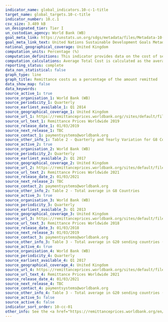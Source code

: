 ```yaml
---
indicator_name: global_indicators.10-c-1-title
target_name: global_targets.10-c-title
indicator_number: 10.c.1
csv_size: 3.489 kB
un_designated_tier: Tier I
un_custodian_agency: World Bank (WB)
goal_meta_link: https://unstats.un.org/sdgs/metadata/files/Metadata-10-0C-01.pdf
goal_meta_link_text: United Nations Sustainable Development Goals Metadata (PDF 4.0 MB)
national_geographical_coverage: United Kingdom
computation_units: Percentage (%)
computation_definitions: This indicator provides data on the cost of sending and receiving small amounts of money from one country to another. Called remittances, these international transfers are often initiated by migrant workers.
computation_calculations: Average Total Cost is calculated as the average total cost for sending USD 200 with all Remittance Service Providers worldwide.
reporting_status: complete
data_non_statistical: false
graph_type: line
graph_title: Remittance costs as a percentage of the amount remitted
data_show_map: false
data_keywords:
source_active_1: true
source_organisation_1: World Bank (WB)
source_periodicity_1: Quarterly
source_earliest_available_1: Q1 2014
source_geographical_coverage_1: United Kingdom
source_url_1: https://remittanceprices.worldbank.org//sites/default/files/rpw_report_march_2019.pdf
source_url_text_1: Remittance Prices Worldwide 2019
source_release_date_1: 01/03/2019
source_next_release_1: TBC
source_contact_1: paymentsystems@worldbank.org
source_other_info_1: Table 2 - Quarterly and Yearly Variation for G8 Countries (Q1 2014 - Q1 2019) (%)
source_active_2: true
source_organisation_2: World Bank (WB)
source_periodicity_2: Quarterly
source_earliest_available_2: Q1 2017
source_geographical_coverage_2: United Kingdom
source_url_2: https://remittanceprices.worldbank.org/sites/default/files/rpw_main_report_and_annex_q121_final.pdf
source_url_text_2: Remittance Prices Worldwide 2021
source_release_date_2: 01/03/2021
source_next_release_2: TBC
source_contact_2: paymentsystems@worldbank.org
source_other_info_2: Table 2 - Total average in G8 Countries
source_active_3: true
source_organisation_3: World Bank (WB)
source_periodicity_3: Quarterly
source_earliest_available_3: Q1 2013
source_geographical_coverage_3: United Kingdom
source_url_3: https://remittanceprices.worldbank.org/sites/default/files/rpw_report_march2018.pdf
source_url_text_3: Remittance Prices Worldwide 2018
source_release_date_3: 01/03/2018
source_next_release_3: 01/03/2019
source_contact_3: paymentsystems@worldbank.org
source_other_info_3: Table 3 - Total average in G20 sending countries (%)
source_active_4: true
source_organisation_4: World Bank (WB)
source_periodicity_4: Quarterly
source_earliest_available_4: Q1 2017
source_geographical_coverage_4: United Kingdom
source_url_4: https://remittanceprices.worldbank.org/sites/default/files/rpw_main_report_and_annex_q121_final.pdf
source_url_text_4: Remittance Prices Worldwide 2021
source_release_date_4: 01/03/2021
source_next_release_4: TBC
source_contact_4: paymentsystems@worldbank.org
source_other_info_4: Table 3 - Total average in G20 sending countries (%)
source_active_5: false
source_active_6: false
indicator_sort_order: 10-cc-01
other_info: See the <a href="https://remittanceprices.worldbank.org/en/methodology">Remittance Prices Worldwide methodology</a> for more information.  Data follows the UN specification for this indicator. This indicator has been identified in collaboration with topic experts.
---
```

